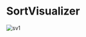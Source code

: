 # SortVisualizer
![sv1](https://github.com/Aad-K6/SortVisualizer/assets/121332638/d5e8f44a-56e3-467b-aec2-56b9328d2292)

